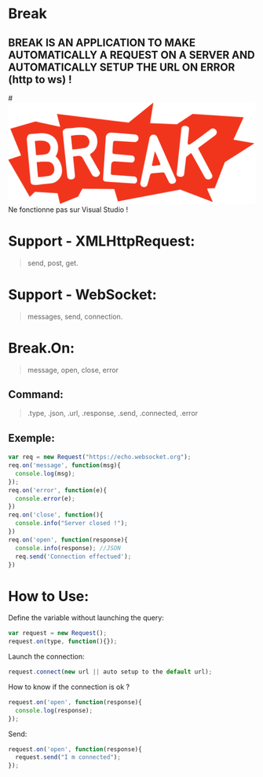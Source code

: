 # Break
BREAK IS AN APPLICATION TO MAKE AUTOMATICALLY A REQUEST ON A SERVER AND AUTOMATICALLY SETUP THE URL ON ERROR (http to ws) !
-----------------
#<img alt="Break" title="Break" src="img/break.png"/>
Ne fonctionne pas sur Visual Studio !

# Support - XMLHttpRequest:
> send, post, get.

# Support - WebSocket:
> messages, send, connection.

# Break.On:
> message, open, close, error

Command:
---------------------------------------------------------------------
> .type, .json, .url, .response, .send, .connected, .error

Exemple:
-------------------------------------------------
```js
var req = new Request("https://echo.websocket.org");
req.on('message', function(msg){
  console.log(msg);
});
req.on('error', function(e){
  console.error(e);
})
req.on('close', function(){
  console.info("Server closed !");
})
req.on('open', function(response){
  console.info(response); //JSON
  req.send('Connection effectued');
})
```

# How to Use:

Define the variable without launching the query:

```js
var request = new Request();
request.on(type, function(){});
```

Launch the connection:

```js
request.connect(new url || auto setup to the default url);
```

How to know if the connection is ok ?

```js
request.on('open', function(response){
  console.log(response);
});
```
Send:
```js
request.on('open', function(response){
  request.send("I m connected");
});
```
